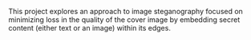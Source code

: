 This project explores an approach to image steganography focused on minimizing loss in the quality of the cover image by embedding secret content (either text or an image) within its edges.

